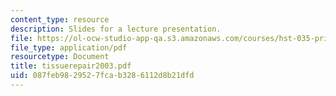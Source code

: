 ```yaml
---
content_type: resource
description: Slides for a lecture presentation.
file: https://ol-ocw-studio-app-qa.s3.amazonaws.com/courses/hst-035-principle-and-practice-of-human-pathology-spring-2003/087feb9829527fcab3286112d8b21dfd_tissuerepair2003.pdf
file_type: application/pdf
resourcetype: Document
title: tissuerepair2003.pdf
uid: 087feb98-2952-7fca-b328-6112d8b21dfd
---
```

